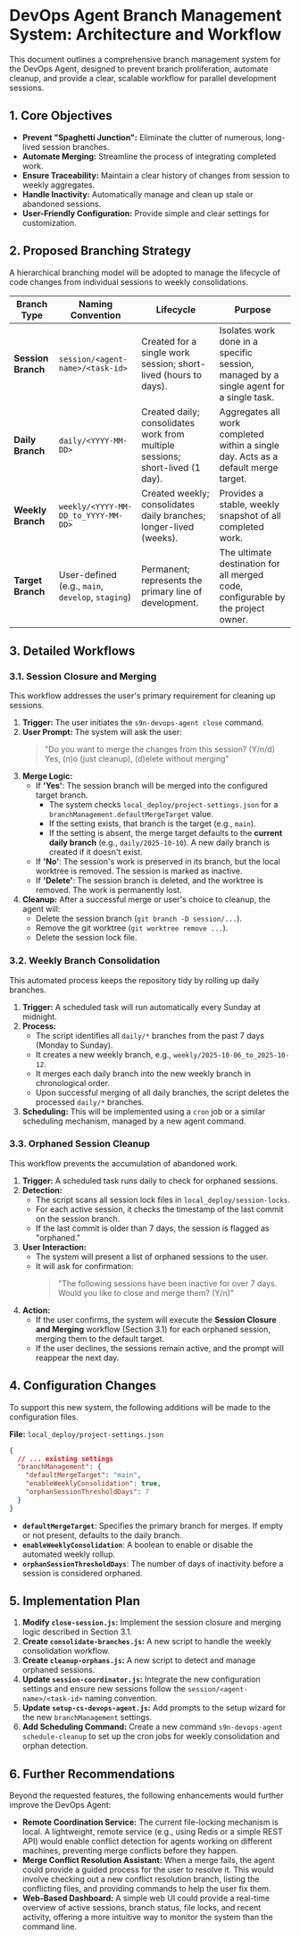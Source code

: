 # DevOps Agent Branch Management System: Architecture and Workflow

This document outlines a comprehensive branch management system for the DevOps Agent, designed to prevent branch proliferation, automate cleanup, and provide a clear, scalable workflow for parallel development sessions.

## 1. Core Objectives

- **Prevent "Spaghetti Junction":** Eliminate the clutter of numerous, long-lived session branches.
- **Automate Merging:** Streamline the process of integrating completed work.
- **Ensure Traceability:** Maintain a clear history of changes from session to weekly aggregates.
- **Handle Inactivity:** Automatically manage and clean up stale or abandoned sessions.
- **User-Friendly Configuration:** Provide simple and clear settings for customization.

## 2. Proposed Branching Strategy

A hierarchical branching model will be adopted to manage the lifecycle of code changes from individual sessions to weekly consolidations.

| Branch Type         | Naming Convention                               | Lifecycle                                                                 | Purpose                                                                                      |
| ------------------- | ----------------------------------------------- | ------------------------------------------------------------------------- | -------------------------------------------------------------------------------------------- |
| **Session Branch**  | `session/<agent-name>/<task-id>`                | Created for a single work session; short-lived (hours to days).           | Isolates work done in a specific session, managed by a single agent for a single task.       |
| **Daily Branch**    | `daily/<YYYY-MM-DD>`                            | Created daily; consolidates work from multiple sessions; short-lived (1 day). | Aggregates all work completed within a single day. Acts as a default merge target.         |
| **Weekly Branch**   | `weekly/<YYYY-MM-DD_to_YYYY-MM-DD>`             | Created weekly; consolidates daily branches; longer-lived (weeks).        | Provides a stable, weekly snapshot of all completed work.                                  |
| **Target Branch**   | User-defined (e.g., `main`, `develop`, `staging`) | Permanent; represents the primary line of development.                    | The ultimate destination for all merged code, configurable by the project owner.             |

## 3. Detailed Workflows

### 3.1. Session Closure and Merging

This workflow addresses the user's primary requirement for cleaning up sessions.

1.  **Trigger:** The user initiates the `s9n-devops-agent close` command.
2.  **User Prompt:** The system will ask the user:
    > "Do you want to merge the changes from this session? (Y/n/d) Yes, (n)o (just cleanup), (d)elete without merging"
3.  **Merge Logic:**
    *   If **'Yes'**: The session branch will be merged into the configured target branch.
        *   The system checks `local_deploy/project-settings.json` for a `branchManagement.defaultMergeTarget` value.
        *   If the setting exists, that branch is the target (e.g., `main`).
        *   If the setting is absent, the merge target defaults to the **current daily branch** (e.g., `daily/2025-10-10`). A new daily branch is created if it doesn't exist.
    *   If **'No'**: The session's work is preserved in its branch, but the local worktree is removed. The session is marked as inactive.
    *   If **'Delete'**: The session branch is deleted, and the worktree is removed. The work is permanently lost.
4.  **Cleanup:** After a successful merge or user's choice to cleanup, the agent will:
    *   Delete the session branch (`git branch -D session/...`).
    *   Remove the git worktree (`git worktree remove ...`).
    *   Delete the session lock file.

### 3.2. Weekly Branch Consolidation

This automated process keeps the repository tidy by rolling up daily branches.

1.  **Trigger:** A scheduled task will run automatically every Sunday at midnight.
2.  **Process:**
    *   The script identifies all `daily/*` branches from the past 7 days (Monday to Sunday).
    *   It creates a new weekly branch, e.g., `weekly/2025-10-06_to_2025-10-12`.
    *   It merges each daily branch into the new weekly branch in chronological order.
    *   Upon successful merging of all daily branches, the script deletes the processed `daily/*` branches.
3.  **Scheduling:** This will be implemented using a `cron` job or a similar scheduling mechanism, managed by a new agent command.

### 3.3. Orphaned Session Cleanup

This workflow prevents the accumulation of abandoned work.

1.  **Trigger:** A scheduled task runs daily to check for orphaned sessions.
2.  **Detection:**
    *   The script scans all session lock files in `local_deploy/session-locks`.
    *   For each active session, it checks the timestamp of the last commit on the session branch.
    *   If the last commit is older than 7 days, the session is flagged as "orphaned."
3.  **User Interaction:**
    *   The system will present a list of orphaned sessions to the user.
    *   It will ask for confirmation:
        > "The following sessions have been inactive for over 7 days. Would you like to close and merge them? (Y/n)"
4.  **Action:**
    *   If the user confirms, the system will execute the **Session Closure and Merging** workflow (Section 3.1) for each orphaned session, merging them to the default target.
    *   If the user declines, the sessions remain active, and the prompt will reappear the next day.

## 4. Configuration Changes

To support this new system, the following additions will be made to the configuration files.

**File:** `local_deploy/project-settings.json`

```json
{
  // ... existing settings
  "branchManagement": {
    "defaultMergeTarget": "main",
    "enableWeeklyConsolidation": true,
    "orphanSessionThresholdDays": 7
  }
}
```

-   **`defaultMergeTarget`**: Specifies the primary branch for merges. If empty or not present, defaults to the daily branch.
-   **`enableWeeklyConsolidation`**: A boolean to enable or disable the automated weekly rollup.
-   **`orphanSessionThresholdDays`**: The number of days of inactivity before a session is considered orphaned.

## 5. Implementation Plan

1.  **Modify `close-session.js`:** Implement the session closure and merging logic described in Section 3.1.
2.  **Create `consolidate-branches.js`:** A new script to handle the weekly consolidation workflow.
3.  **Create `cleanup-orphans.js`:** A new script to detect and manage orphaned sessions.
4.  **Update `session-coordinator.js`:** Integrate the new configuration settings and ensure new sessions follow the `session/<agent-name>/<task-id>` naming convention.
5.  **Update `setup-cs-devops-agent.js`:** Add prompts to the setup wizard for the new `branchManagement` settings.
6.  **Add Scheduling Command:** Create a new command `s9n-devops-agent schedule-cleanup` to set up the cron jobs for weekly consolidation and orphan detection.

## 6. Further Recommendations

Beyond the requested features, the following enhancements would further improve the DevOps Agent:

-   **Remote Coordination Service:** The current file-locking mechanism is local. A lightweight, remote service (e.g., using Redis or a simple REST API) would enable conflict detection for agents working on different machines, preventing merge conflicts before they happen.
-   **Merge Conflict Resolution Assistant:** When a merge fails, the agent could provide a guided process for the user to resolve it. This would involve checking out a new conflict resolution branch, listing the conflicting files, and providing commands to help the user fix them.
-   **Web-Based Dashboard:** A simple web UI could provide a real-time overview of active sessions, branch status, file locks, and recent activity, offering a more intuitive way to monitor the system than the command line.

